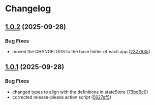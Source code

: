 # Changelog

## [1.0.2](https://github.com/Travcort/Rick-Morty/compare/web-v1.0.1...web-v1.0.2) (2025-09-28)


### Bug Fixes

* moved the CHANGELOGS to the base folder of each app ([2327935](https://github.com/Travcort/Rick-Morty/commit/23279352358a10dd9a09b5ef346d6468c22574f7))

## [1.0.1](https://github.com/Travcort/Rick-Morty/compare/web-v1.0.0...web-v1.0.1) (2025-09-28)


### Bug Fixes

* changed types to align with the definitions in stateStore ([79bd6c0](https://github.com/Travcort/Rick-Morty/commit/79bd6c08647f4646b88998dddf69423aa3466210))
* corrected release-please action script ([5627ef5](https://github.com/Travcort/Rick-Morty/commit/5627ef5ee080bb232e6270c2bf703ceb1a31673b))
